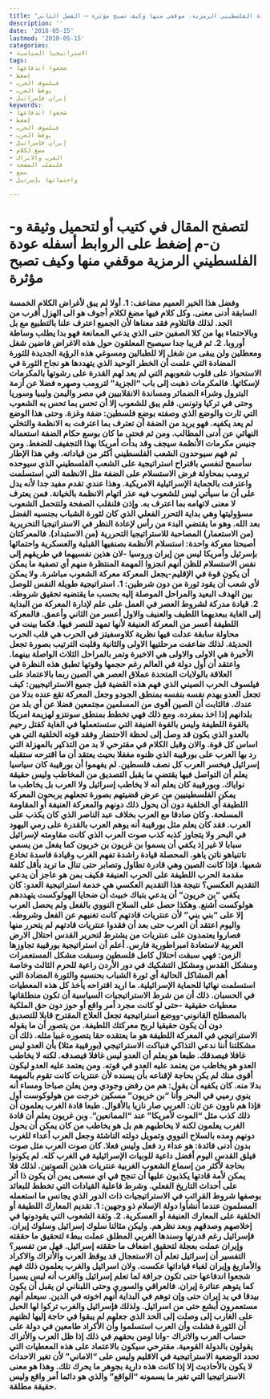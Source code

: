 ```yaml
---
title: "عودة الفلسطيني الرمزية، موقفي منها وكيف تصبح مؤثرة – الفصل الثاني"
description: ''
date: '2018-05-15'
lastmod: '2018-05-15'
categories:
- الاستراتيجيا السياسية
tags:
- شجعوا اندفاعها
- إضغط
- فيلسوف الحرب
- يوقظ العرب
- إيران فإسرائيل
keywords:
- شجعوا اندفاعها
- إضغط
- فيلسوف الحرب
- يوقظ العرب
- إيران فإسرائيل
- مضغ لكلام
- العرب والاتراك
- فلنقلب الصفحة
- مضغ
- واحتمائها بإسرئيل

---
```

# **لتصفح المقال في كتيب أو لتحميل وثيقة و-ن-م إضغط على الروابط أسفله** **عودة الفلسطيني الرمزية موقفي منها وكيف تصبح مؤثرة**

### وفضل هذا الخير العميم مضاعف: 1. أولا لم يبق لأغراض الكلام الخمسة السابقة أدنى معنى. وكل كلام فيها مضغ لكلام أجوف هو الى الهزل أقرب من الجد. لذلك فالتلاوم فقد معناها لأن الجميع اعترف علنا بالتطبيع مع بل وبالاحتماء بها من كلا الصفين حتى الذي يدعي الممانعة فهو بدا يطلب وساطة أوروبا. 2. ثم قريبا جدا سيصبح المعلقون حول هذه الاغراض فاضين شغل ومعطلين ولن يبقى من شغل إلا للطبالين ومسوغي هذه الرؤية الجديدة للثورة المضادة التي علمت أن الخطر الوحيد الذي يتهددها هو نجاح الثورة في الاستحواذ على قلوب شعوبهم التي لم يعد لهم القدرة على رشوتها بالمكرمات لإسكاتها. فالمكرمات ذهبت إلى باب “الجزية” لترومب وصهره فضلا عن أزمة البترول وشراء الضمائر ومساندة الانقلابيين في مصر واليمن وليبيا وسوريا وحتى في تركيا وتونس. فلم يبق للشعوب إلا أن تحس بما تحس به الشعوب التي ثارت والوضع الذي وصفته بوضع فلسطين: ضفة وغزة. وحتى هذا الوضع لم يعد يكفيه. فهو يريد من الضفة أن تعترف بما اعترفت به الانظمة والتخلي النهائي عن أدنى المطالب. ومن ثم فحتى ما كان بوسع حكام الضفة استعماله جنيس مكرمات الأنظمة سيجف وقد بدأت أمريكا بهذا التجفيف للضغط. ومن ثم فهم سيوحدون الشعب الفلسطيني أكثر من قياداته. وفي هذا الإطار سأسمح لنفسي باقتراح استراتيجية على الشعب الفلسطيني الذي سيوحده ترومب بمحاولة فرض الاستسلام على الضفة مثل الانظمة التي استسلمت واعترفت بالحماية الإسرائيلية الامريكية. وهذا عندي تقدم مفيد جدا لأنه يدل على أن ما سيأتي ليس للشعوب فيه عذر اتهام الانظمة بالخيانة. فمن يعترف لا معنى لاتهامه بما اعترف به. وإذن فلنقلب الصفحة ولتتحمل الشعوب مسؤوليتها وهي بداية التحرر الفعلي الذي كان لثورة الشباب بجنسيه الفضل بعد الله. وهو ما يقتضي البدء من رأس لإعادة النظر في الاستراتيجيا التحريرية (من الاستعمار) المصاحبة للاستراتيجيا التحررية (من الاستبداد). فالمعركتان أصبحتا معركة واحدة: استسلام الأنظمة بصنفيها القبلية والعسكرية واحتمائها بإسرئيل وأمريكا ليس من إيران وروسيا -لان هذين نفسيهما في طريقهم إلى نفس الاستسلام للظن أنهم انجزوا المهمة المنتظرة منهم أي تصفية ما يمكن أن يكون قوة في الإقليم-يجعل المعركة معركة الشعوب مباشرة. ولا يمكن لأي شعب أن يقود ثورة من دون شرطين: 1. استراتيجية طويلة النفس للوصل بين الهدف البعيد والمراحل الموصلة إليه بحسب ما يقتضيه تحقيق شروطه. 2. قيادة مدركة لشروط العصر في العمل على علم لإدارة المعركة من البداية إلى الغاية ببعديهما اللطيف والعنيف والاول أعسر من الثاني وأعمق. فالمعركة اللطيفة أعسر من المعركة العنيفة لأنها تمهد للنصر فيها. فكما بينت في محاولة سابقة عدلت فيها نظرية كلاوسفيتز في الحرب هي قلب الحرب الحديثة. لذلك ضاعفت مرحلتيها الاولى والثانية وقلبت الترتيب بصورة تجعل الأخيرة هي الاولى والاولى هي الاخيرة وتمر بالمراحل الثلاث الواصلة بينهما. واعتقد أن أول دولة في العالم رغم حجمها وقوتها تطبق هذه النظرة في العلاقة بالولايات المتحدة عملاق العصر هي الصين ربما بالاعتماد على فيلسوف الحرب الصيني الذي فهم هذه القضية قبل جميع الاستراتيجيين: كيف تجعل العدو يهدم نفسه بنفسه بمنطق الجودو وجعل المعركة تقع عنده بدلا من عندك. فالثابت أن الصين أقوى من المسلمين مجتمعين فضلا عن أي بلد من بلدانهم إذا اخذ بمفرده. ومع ذلك فهي تخطط بمنطق سونتزو لهزيمة امريكا بالقوة اللطيفة وليس بالقوة العنيفة التي ستستعملها في الغاية كقتل رحيم بالعدو الذي يكون قد وصل إلى لحظة الاحتضار وفقد قوته الخلقية التي هي اساس كل قوة. والان وقبل الكلام في مقترحي لا بد من التذكير بالمهزلة التي رد بها العرب على بورقيبة الذي ظنوه مغفلا بحيث يعتقد أن ما اقترحه ستقبله إسرائيل فيخسر العرب كل نصف فلسطين. لم يفهموا أن بورقيبة كان سياسيا يعلم أن التواصل فيها يقتضي ما يقبل التصديق من المخاطب وليس حقيقة نواياك. وبورقيبة كان يعلم أنه لا يخاطب إسرائيل ولا العرب بل يخاطب ما يمكن الفلسطينيين من عرض قضيتهم بصورة تجعلهم يربحون المعركة اللطيفة أي الخلقية دون أن يحول ذلك دونهم والمعركة العنيفة أو المقاومة المسلحة. وكان صادقا مع العرب بخلاف عبد الناصر الذي كان يكذب على العرب. فقد كان يعلم مثل بورقيبة أنه يوهم العرب بالقدرة على رمي اليهود في البحر ولا يتجاوز كذبه كذب صوت العرب الذي كانت مقاومته لإسرائيل سبابا لا غير إذ يكفي أن يسموا بن غريون بن خريون كما يفعل من يسمي ناتنياهو ناتن ياهو. المحصلة قيادة راشدة تفهم الغرب وقيادة فاسدة تخادع شعبها. فإذا كانت الصين وهي قادرة تطاول وتصابر حتى تنال ما تريد بأقل كلفة مقدمة الحرب اللطيفة على الحرب العنيفة فكيف بمن هو عاجز أن يدعي التقديم العكسي؟ نتيجة هذا التقديم العكسي هي خدمة استراتيجية العدو: كان يكفي “بن خريون” أن يدعي بتباك خبيث أن ضحايا الهولوكست يتهددهم هولوكست أشنع. وهكذا حصل على السلاح النووي بالفعل ولم يحصل العرب إلا على “بني بني” لأن عنتريات قادتهم كانت تغنيهم عن الفعل وشروطه. واليوم اعتقد أن العرب حتى بعد أن فقدوا عنتريات قادتهم لم يتحرر منها فصاروا يعتمدون على عنتريات من يشترط لتحرير القدس احتلال الارض العربية لاستعادة امبراطورية فارس. أعلم أن استراتيجية بورقيبة تجاوزها الزمن: فهي سبقت احتلال كامل فلسطين وسبقت مشكل المستعمرات ومشكل القدس ومشكل التشكيك في دور الأردن راعية للحرم الثالث وخاصة أهم المشاكل الحالية أي ثورة الشباب بحنسيه والثورة المضادة التي استسلمت نهائيا للحماية الإسرائيلية. ما اريد اقتراحه يأخذ كل هذه المعطيات في الحسبان. ذلك أن من شرط الاستراتيجيات السياسية أن تكون منطلقاتها معطيات حقيقية -حتى لو كانت مجرد أمر واقع أو حوز دون حق الملكية بالمصطلح القانوني-ووضع استراتيجية تجعل العلاج المقترح قابلا للتصديق دون أن يكون حقيقيا لربح معركتك اللطيفة. من يتصور أن ما يقوله الاستراتيجي في المعركة اللطيفة هو ما يعتقده حقا يتصوره غبيا مثله. ذلك أن مشكلتنا أننا ندعي التذاكي فنباكت الاستراتيجي (بورقيبة مثلا) بأن العدو ليس غافلا فيصدقك. طبعا هو يعلم أن العدو ليس غافلا فيصدقه. لكنه لا يخاطب العدو هو يخاطب من يعتمد عليه العدو في قوته. ومن يعتمد عليه العدو ليكون أقوى منك لم يكن بحاجة لإقناعه بأن يسنده لأن عنتريات كانت تقوم بالمهمة بدلا منه. كان يكفيه أن يقول: هم من رفض وجودي ومن يعلن صباحا ومساء أنه ينوي رميي في البحر وأنا “بن خريون” مسكين خرجت من هولوكوست أول فإذا هم ناوون عن ثان: العربي صار نازيا بالأقوال. طبعا قادة الغرب يعلمون أن ذلك كذب مثل “الموت لأمريكا” عند “الممانعين”. وبن غريون يعلم أن قادة الغرب يعلمون لكنه لا يخاطبهم هم بل هو يخاطب من كان يمكن أن يحول دونهم ومده بالسلاح النووي وتمويل دولته الناشئة وجعل العرب أعداء للغرب بدون أدنى فائدة: هو عداء رد فعل وليس فعلا. كان صوت العرب مثل صوت فيلق القدس اليوم أفضل داعية للوبيات الإسرائيلية في الغرب كله. لم يكونوا بحاجة لأكثر من إسماع الشعوب الغربية عنتريات هذين الصوتين. لذلك فلا يمكن لأمة قادتها يكذبون عليها أن تنجح في اي مسعى يمن أن يكون ذا أثر على أحداث التاريخ الفعلي. وشرط فاعلية القيادات التي تخطط للبعائد بوصفها شروط القرائب في الاستراتيجيات ذات الدور الذي يجانس ما استعمله المسلمون عندما أنشأوا دولة الإسلام ذو وجهين: 1. تقديم المعارك اللطيفة أو الخلقية على المعارك العنيفة أو العسكرية. 2. وثقة الشعوب التي يقودونها في إخلاصهم وصدقهم وبعد نظرهم. وليكن مثالنا سلوك إسرائيل وسلوك إيران. فإسرائيل رغم قدرتها وسندها الغربي المطلق عملت ببطء لتحقيق ما حققته وإيران عملت بعجلة لتحقيق اضعاف ما حققته إسرائيل. فهل من تفسير؟ التفسير أن إسرائيل تعلم أن الاستعجال قد يوقظ العرب والأتراك والاكراد والأمازيغ وإيران لغباء قياداتها عكست. ولان اسرائيل والغرب يعلمون ذلك فهم شجعوا اندفاعها حتى تكون جرافة لما تعلم إسرائيل والغرب أنه ليس يسيرا كما يتوهم عناترة إيران. فالعراقي والسوري وحتى اللبناني لن يقبل أن يكون بيدقا في يد إيران حتى وإن توهم في البداية أنهم اخوته في الدين. سيعلم أنهم مستعمرون أبشع حتى من اسرائيل. ولذلك فإسرائيل والغرب تركوا لها الحبل على الغارب إلى وصلت إلى الحد الذي جعلهم لم يبقوا في حاجة إليها لظنهم أن الثورة فشلت وأن العرب استسلموا وأن الأكراد طامعين في دولة على حساب العرب والاتراك -وانا اومن بحقهم في ذلك إذا ظل العرب والأتراك يقولون بالدولة القومية. مقترحي سيكون بالاعتماد على هذه المعطيات التي تحدد الوضعية الاستراتيجية في الاقليم وليس على “الاماني” لأن تغير الاحداث لا يكون بالأحاديث إلا إذا كانت هذه دارية بجوهر ما يحرك تلك. وهذا هو معنى الاستراتيجيا التي تغير ما يسمونه “الواقع” والذي هو دائما أمر واقع وليس حقيقة مطلقة.

###